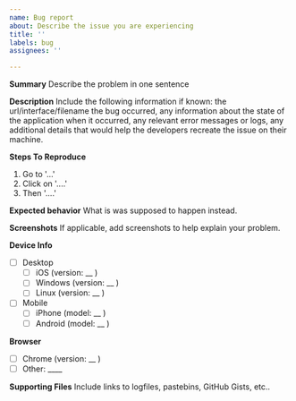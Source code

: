 ```yaml
---
name: Bug report
about: Describe the issue you are experiencing
title: ''
labels: bug
assignees: ''

---
```


**Summary**
Describe the problem in one sentence

**Description**
Include the following information if known: the url/interface/filename the bug occurred, any information about the state of the application when it occurred, any relevant error messages or logs, any additional details that would help the developers recreate the issue on their machine.

**Steps To Reproduce**
1. Go to '...'
2. Click on '....'
3. Then '....'

**Expected behavior**
What is was supposed to happen instead.

**Screenshots**
If applicable, add screenshots to help explain your problem.

**Device Info**
- [ ] Desktop
  - [ ] iOS (version: __ )
  - [ ] Windows (version: __ )
  - [ ] Linux (version: __ )

-  [ ] Mobile 
  - [ ] iPhone (model: __ )
  - [ ] Android (model: __ ) 

**Browser** 
  - [ ] Chrome (version: __ )
  - [ ] Other: ____ 

**Supporting Files**
Include links to logfiles, pastebins, GitHub Gists, etc..
